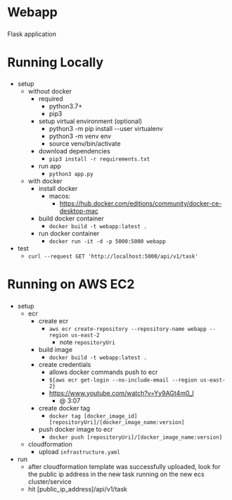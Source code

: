 Webapp
=====
##### 
Flask application


Running Locally
=====
##### 

* setup
	* without docker
		* required
		    * python3.7+
		    * pip3
		* setup virtual environment (optional)
			* python3 -m pip install --user virtualenv
			* python3 -m venv env
			* source venv/bin/activate
		* download dependencies
		  * `pip3 install -r requirements.txt`
		* run app
			* `python3 app.py`
	* with docker
		* install docker
			* macos:
				* https://hub.docker.com/editions/community/docker-ce-desktop-mac
		* build docker container
			* `docker build -t webapp:latest .`
		* run docker container
			* `docker run -it -d -p 5000:5000 webapp`
* test
	* `curl --request GET 'http://localhost:5000/api/v1/task'`


Running on AWS EC2
=====
##### 
* setup
	* ecr
		* create ecr
			* `aws ecr create-repository --repository-name webapp --region us-east-2`
				* note `repositoryUri`
		* build image
			* `docker build -t webapp:latest .`
		* create credentials
			* allows docker commands push to ecr
			* `${aws ecr get-login --no-include-email --region us-east-2}`
			* https://www.youtube.com/watch?v=Yy9AGt4m0_I
				*  @ 3:07
		* create docker tag
			* `docker tag [docker_image_id] [repositoryUri]/[docker_image_name:version]`
		* push docker image to ecr
			* `docker push [repositoryUri]/[docker_image_name:version]`
	* cloudformation
		* upload `infrastructure.yaml`
* run
	* after cloudformation template was successfully uploaded, look for the public ip address in the new task running on the new ecs cluster/service
	* hit [public_ip_address]/api/v1/task




